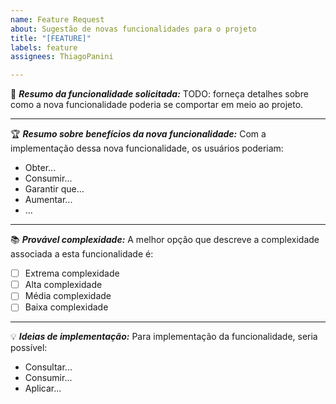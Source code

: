 ```yaml
---
name: Feature Request
about: Sugestão de novas funcionalidades para o projeto
title: "[FEATURE]"
labels: feature
assignees: ThiagoPanini

---
```


:rocket: **_Resumo da funcionalidade solicitada:_**
TODO: forneça detalhes sobre como a nova funcionalidade poderia se comportar em meio ao projeto.
___
:trophy: **_Resumo sobre benefícios da nova funcionalidade:_**
Com a implementação dessa nova funcionalidade, os usuários poderiam: 
* Obter...
* Consumir...
* Garantir que...
* Aumentar...
* ...
___
:books: **_Provável complexidade:_**
A melhor opção que descreve a complexidade associada a esta funcionalidade é:
- [ ] Extrema complexidade
- [ ] Alta complexidade
- [ ] Média complexidade
- [ ] Baixa complexidade
___
:bulb: **_Ideias de implementação:_**
Para implementação da funcionalidade, seria possível:
- Consultar...
- Consumir...
- Aplicar...
